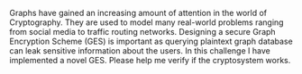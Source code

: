 Graphs have gained an increasing amount of attention in the world of Cryptography. They are used to model many real-world problems ranging from social media to traffic routing networks. Designing a secure Graph Encryption Scheme (GES) is important as querying plaintext graph database can leak sensitive information about the users.
In this challenge I have implemented a novel GES. Please help me verify if the cryptosystem works.
